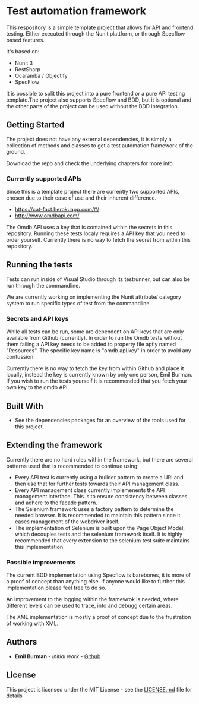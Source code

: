 # Test automation framework
This respository is a simple template project that allows for API and frontend testing. Either executed through the Nunit plattform, or through Specflow based features.

It's based on:
 - Nunit 3 
 - RestSharp
 - Ocaramba / Objectify
 - SpecFlow
  
It is possible to split this project into a pure frontend or a pure API testing template.The project also supports Specflow and BDD, but it is optional and the other parts of the project can be used without the BDD integration.

## Getting Started
The project does not have any external dependencies, it is simply a collection of methods and classes to get a test automation framework of the ground. 

Download the repo and check the underlying chapters for more info.

### Currently supported APIs
Since this is a template project there are currently two supported APIs, chosen due to their ease of use and their inherent difference.
- https://cat-fact.herokuapp.com/#/
- http://www.omdbapi.com/

The Omdb API uses a key that is contained within the secrets in this repository. Running these tests localy requires a API key that you need to order yourself. Currently there is no way to fetch the secret from within this repository.

## Running the tests

Tests can run inside of Visual Studio through its testrunner, but can also be run through the commandline.

We are currently working on implementing the Nunit attribute/ category system to run specific types of test from the commandline.


### Secrets and API keys

While all tests can be run, some are dependent on API keys that are only available from Github (currently). In order to run the Omdb tests without them failing a API key needs to be added to property file aptly named "Resources". The specific key name is "omdb.api.key" in order to avoid any confussion.

Currently there is no way to fetch the key from within Github and place it locally, instead the key is currently known by only one person, Emil Burman. If you wish to run the tests yourself it is recommended that you fetch your own key to the omdb API.

## Built With

* See the dependencies packages for an overview of the tools used for this project.

## Extending the framework
Currently there are no hard rules within the framework, but there are several patterns used that is recommended to continue using:
- Every API test is currently using a builder pattern to create a URI and then use that for further tests towards their API management class.
- Every API management class currently implemenents the API management interface. This is to ensure consistency between classes and adhere to the facade pattern.
- The Selenium framework uses a factory pattern to determine the needed browser. It is recommended to maintain this pattern since it eases management of the webdriver itself.
- The implementation of Selenium is built upon the Page Object Model, which decouples tests and the selenium framework itself. It is highly recommended that every extension to the selenium test suite maintains this implementation.

### Possible improvements
The current BDD implementation using Specflow is barebones, it is more of a proof of concept than anything else. If anyone would like to further this implementation please feel free to do so. 

An improvement to the logging within the framewrok is needed, where different levels can be used to trace, info and debugg certain areas.

The XML implementation is mostly a proof of concept due to the frustration of working with XML.

## Authors

* **Emil Burman** - *Initial work* - [Github](https://github.com/EmilBurman)

## License

This project is licensed under the MIT License - see the [LICENSE.md](LICENSE.md) file for details
